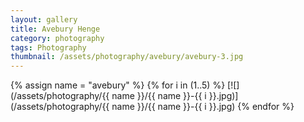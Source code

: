 ```yaml
---
layout: gallery
title: Avebury Henge
category: photography
tags: Photography
thumbnail: /assets/photography/avebury/avebury-3.jpg
---
```


{% assign name = "avebury" %}
{% for i in (1..5) %}
[![](/assets/photography/{{ name }}/{{ name }}-{{ i }}.jpg)](/assets/photography/{{ name }}/{{ name }}-{{ i }}.jpg)
{% endfor %}